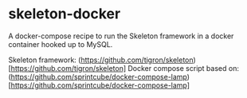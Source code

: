 # skeleton-docker
A docker-compose recipe to run the Skeleton framework in a docker container hooked up to MySQL.

Skeleton framework: (https://github.com/tigron/skeleton)[https://github.com/tigron/skeleton]
Docker compose script based on: (https://github.com/sprintcube/docker-compose-lamp)[https://github.com/sprintcube/docker-compose-lamp]

